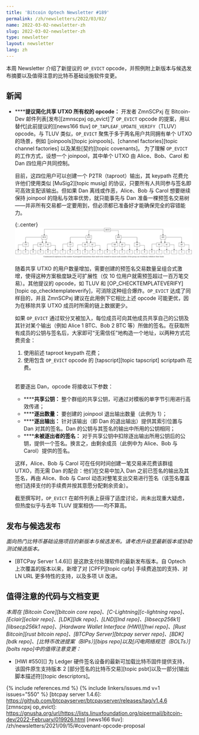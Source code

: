 ```yaml
---
title: 'Bitcoin Optech Newsletter #189'
permalink: /zh/newsletters/2022/03/02/
name: 2022-03-02-newsletter-zh
slug: 2022-03-02-newsletter-zh
type: newsletter
layout: newsletter
lang: zh
---
```

本周 Newsletter 介绍了新提议的 `OP_EVICT` opcode，并照例附上新版本与候选发布摘要以及值得注意的比特币基础设施软件变更。

## 新闻

- **<!--proposed-opcode-to-simplify-shared-utxo-ownership-->****提议简化共享 UTXO 所有权的 opcode：** 开发者 ZmnSCPxj 在 Bitcoin-Dev 邮件列表[发布][zmnscpxj op_evict]了 `OP_EVICT` opcode 的提案，用以替代[此前提议的][news166 tluv] `OP_TAPLEAF_UPDATE_VERIFY`（TLUV）opcode。与 TLUV 类似，`OP_EVICT` 聚焦于多于两名用户共同拥有单个 UTXO 的场景，例如 [joinpools][topic joinpools]、[channel factories][topic channel factories] 以及某些[契约][topic covenants]。
  为了理解 `OP_EVICT` 的工作方式，设想一个 joinpool，其中单个 UTXO 由 Alice、Bob、Carol 和 Dan 四位用户共同控制。

  目前，这四位用户可以创建一个 P2TR（taproot）输出，其 keypath 花费允许他们使用类似 [MuSig2][topic musig] 的协议，只要所有人共同参与签名即可高效支配该输出。但如果 Dan 离线或作恶，Alice、Bob 与 Carol 想要继续保持 joinpool 的隐私与效率优势，就只能事先与 Dan 准备一棵预签名交易树——并非所有交易都一定要用到，但必须都已准备好才能确保完全的容错能力。

  {:.center}
  [![使用预签名交易在无需信任地退出 joinpool 时所产生的组合爆炸示意图](/img/posts/2022-03-combinatorial-txes.dot.png)](/img/posts/2022-03-combinatorial-txes.dot.png)

  随着共享 UTXO 的用户数量增加，需要创建的预签名交易数量呈组合式激增，使得这种方案极度缺乏可扩展性（仅 10 位用户就需预签超过一百万笔交易）。其他提议的 opcode，如 TLUV 和 [OP_CHECKTEMPLATEVERIFY][topic op_checktemplateverify]，可消除这种组合爆炸。`OP_EVICT` 达成了同样目的，并且 ZmnSCPxj 建议在此用例下它相比上述 opcode 可能更优，因为在移除共享 UTXO 成员时所需的链上数据更少。

  如果 `OP_EVICT` 通过软分叉被加入，每位成员可向其他成员共享自己的公钥及其针对某个输出（例如 Alice 1 BTC、Bob 2 BTC 等）所做的签名。在获取所有成员的公钥与签名后，大家即可“无需信任”地构造一个地址，以两种方式花费资金：

  1. 使用前述 taproot keypath 花费；
  2. 使用包含 `OP_EVICT` opcode 的 [tapscript][topic tapscript] scriptpath 花费。

  <br>若要逐出 Dan，opcode 将接收以下参数：

  - **<!--shared-pubkey-->****共享公钥：** 整个群组的共享公钥，可通过对模板的单字节引用进行高效传递；
  - **<!--number-of-evictions-->****逐出数量：** 要创建的 joinpool 退出输出数量（此例为 1）；
  - **<!--eviction-outputs-->****逐出输出：** 针对该输出（即 Dan 的退出输出）提供其索引位置与 Dan 对其的签名。Dan 的公钥与其签名的输出中所用的公钥相同；
  - **<!--unevicted-signature-->****未被逐出者的签名：** 对于共享公钥中扣除逐出输出所用公钥后的公钥，提供一个签名。换言之，由剩余成员（此例中为 Alice、Bob 与 Carol）提供的签名。

  这样，Alice、Bob 与 Carol 可在任何时间创建一笔交易来花费该群组 UTXO，而无需 Dan 的配合：他们在交易中加入 Dan 之前已签名的输出及其签名，再由 Alice、Bob 与 Carol 动态对整笔支出交易进行签名（该签名覆盖他们选择支付的手续费并按其意愿分配剩余资金）。

  截至撰写时，`OP_EVICT` 在邮件列表上获得了适度讨论，尚未出现重大疑虑，但热度似乎与去年 TLUV 提案相仿——均不算高。

## 发布与候选发布

*面向热门比特币基础设施项目的新版本与候选发布。请考虑升级至最新版本或协助测试候选版本。*

- [BTCPay Server 1.4.6][] 是这款支付处理软件的最新发布版本。自 Optech 上次覆盖的版本<!-- 1.4.2 -->以来，新增了对 [CPFP][topic cpfp] 手续费追加的支持、对 LN URL 更多特性的支持，以及多项 UI 改进。

## 值得注意的代码与文档变更

*本周在 [Bitcoin Core][bitcoin core repo]、[C-Lightning][c-lightning repo]、[Eclair][eclair repo]、[LDK][ldk repo]、[LND][lnd repo]、[libsecp256k1][libsecp256k1 repo]、[Hardware Wallet Interface (HWI)][hwi repo]、[Rust Bitcoin][rust bitcoin repo]、[BTCPay Server][btcpay server repo]、[BDK][bdk repo]、[比特币改进提案（BIPs）][bips repo]以及[闪电网络规范（BOLTs）][bolts repo]中的值得注意变更：*

- [HWI #550][] 为 Ledger 硬件签名设备的最新可加载比特币固件提供支持，该固件原生支持版本 2 [部分签名的比特币交易][topic psbt]以及一部分[输出脚本描述符][topic descriptors]。

{% include references.md %}
{% include linkers/issues.md v=1 issues="550" %}
[btcpay server 1.4.6]: https://github.com/btcpayserver/btcpayserver/releases/tag/v1.4.6
[zmnscpxj op_evict]: https://gnusha.org/url/https://lists.linuxfoundation.org/pipermail/bitcoin-dev/2022-February/019926.html
[news166 tluv]: /zh/newsletters/2021/09/15/#covenant-opcode-proposal
